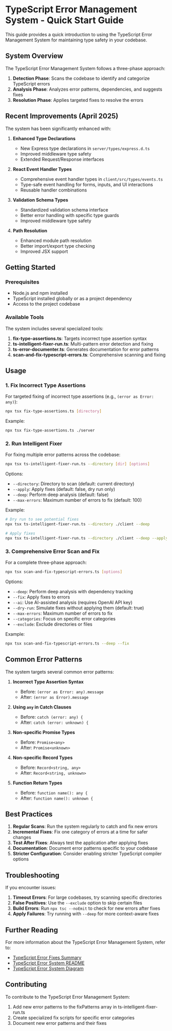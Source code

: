 # TypeScript Error Management System - Quick Start Guide

This guide provides a quick introduction to using the TypeScript Error Management System for maintaining type safety in your codebase.

## System Overview

The TypeScript Error Management System follows a three-phase approach:

1. **Detection Phase**: Scans the codebase to identify and categorize TypeScript errors
2. **Analysis Phase**: Analyzes error patterns, dependencies, and suggests fixes
3. **Resolution Phase**: Applies targeted fixes to resolve the errors

## Recent Improvements (April 2025)

The system has been significantly enhanced with:

1. **Enhanced Type Declarations**
   - New Express type declarations in `server/types/express.d.ts`
   - Improved middleware type safety
   - Extended Request/Response interfaces

2. **React Event Handler Types**
   - Comprehensive event handler types in `client/src/types/events.ts`
   - Type-safe event handling for forms, inputs, and UI interactions
   - Reusable handler combinations

3. **Validation Schema Types**
   - Standardized validation schema interface
   - Better error handling with specific type guards
   - Improved middleware type safety

4. **Path Resolution**
   - Enhanced module path resolution
   - Better import/export type checking
   - Improved JSX support

## Getting Started

### Prerequisites

- Node.js and npm installed
- TypeScript installed globally or as a project dependency
- Access to the project codebase

### Available Tools

The system includes several specialized tools:

1. **fix-type-assertions.ts**: Targets incorrect type assertion syntax
2. **ts-intelligent-fixer-run.ts**: Multi-pattern error detection and fixing
3. **ts-error-documenter.ts**: Generates documentation for error patterns
4. **scan-and-fix-typescript-errors.ts**: Comprehensive scanning and fixing

## Usage

### 1. Fix Incorrect Type Assertions

For targeted fixing of incorrect type assertions (e.g., `(error as Error: any)`):

```bash
npx tsx fix-type-assertions.ts [directory]
```

Example:
```bash
npx tsx fix-type-assertions.ts ./server
```

### 2. Run Intelligent Fixer

For fixing multiple error patterns across the codebase:

```bash
npx tsx ts-intelligent-fixer-run.ts --directory [dir] [options]
```

Options:
- `--directory`: Directory to scan (default: current directory)
- `--apply`: Apply fixes (default: false, dry run only)
- `--deep`: Perform deep analysis (default: false)
- `--max-errors`: Maximum number of errors to fix (default: 100)

Example:
```bash
# Dry run to see potential fixes
npx tsx ts-intelligent-fixer-run.ts --directory ./client --deep

# Apply fixes
npx tsx ts-intelligent-fixer-run.ts --directory ./client --deep --apply
```

### 3. Comprehensive Error Scan and Fix

For a complete three-phase approach:

```bash
npx tsx scan-and-fix-typescript-errors.ts [options]
```

Options:
- `--deep`: Perform deep analysis with dependency tracking
- `--fix`: Apply fixes to errors
- `--ai`: Use AI-assisted analysis (requires OpenAI API key)
- `--dry-run`: Simulate fixes without applying them (default: true)
- `--max-errors`: Maximum number of errors to fix
- `--categories`: Focus on specific error categories
- `--exclude`: Exclude directories or files

Example:
```bash
npx tsx scan-and-fix-typescript-errors.ts --deep --fix
```

## Common Error Patterns

The system targets several common error patterns:

1. **Incorrect Type Assertion Syntax**
   - Before: `(error as Error: any).message`
   - After: `(error as Error).message`

2. **Using `any` in Catch Clauses**
   - Before: `catch (error: any) {`
   - After: `catch (error: unknown) {`

3. **Non-specific Promise Types**
   - Before: `Promise<any>`
   - After: `Promise<unknown>`

4. **Non-specific Record Types**
   - Before: `Record<string, any>`
   - After: `Record<string, unknown>`

5. **Function Return Types**
   - Before: `function name(): any {`
   - After: `function name(): unknown {`

## Best Practices

1. **Regular Scans**: Run the system regularly to catch and fix new errors
2. **Incremental Fixes**: Fix one category of errors at a time for safer changes
3. **Test After Fixes**: Always test the application after applying fixes
4. **Documentation**: Document error patterns specific to your codebase
5. **Stricter Configuration**: Consider enabling stricter TypeScript compiler options

## Troubleshooting

If you encounter issues:

1. **Timeout Errors**: For large codebases, try scanning specific directories
2. **False Positives**: Use the `--exclude` option to skip certain files
3. **Build Errors**: Run `npx tsc --noEmit` to check for new errors after fixes
4. **Apply Failures**: Try running with `--deep` for more context-aware fixes

## Further Reading

For more information about the TypeScript Error Management System, refer to:

- [TypeScript Error Fixes Summary](./typescript-error-fixes-summary.md)
- [TypeScript Error System README](./typescript-error-system-readme.md)
- [TypeScript Error System Diagram](./typescript-error-system-diagram.md)

## Contributing

To contribute to the TypeScript Error Management System:

1. Add new error patterns to the fixPatterns array in ts-intelligent-fixer-run.ts
2. Create specialized fix scripts for specific error categories
3. Document new error patterns and their fixes